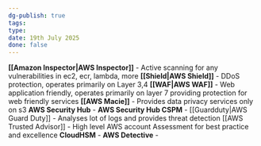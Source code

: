 ```yaml
---
dg-publish: true
tags: 
type: 
date: 19th July 2025
done: false
---
```


**[[Amazon Inspector|AWS Inspector]]** - Active scanning for any vulnerabilities in ec2, ecr, lambda, more 
**[[Shield|AWS Shield]]** - DDoS protection, operates primarily on Layer 3,4
**[[WAF|AWS WAF]]** - Web application friendly, operates primarily on layer 7 providing protection for web friendly services
**[[AWS Macie]]** - Provides data privacy services only on s3
**AWS Security Hub** - 
**AWS Security Hub CSPM** - 
[[Guardduty|AWS Guard Duty]] -  Analyses lot of logs and provides threat detection
[[AWS Trusted Advisor]] -  High level AWS account Assessment for best practice and excellence
**CloudHSM** -
**AWS Detective** - 